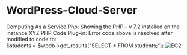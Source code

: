 # WordPress-Cloud-Server
Computing As a Service 
Php: Showing the PHP – v 7.2 installed on the instance
XYZ PHP Code Plug-in: Error code above is resolved after modified to code to:  
$students = $wpdb->get_results("SELECT * FROM students;");
![EC2](https://github.com/JohnnyLouisTech/WordPress-Cloud-Server/assets/29494723/636de636-46ef-45ad-9894-aab0c24f2367)
